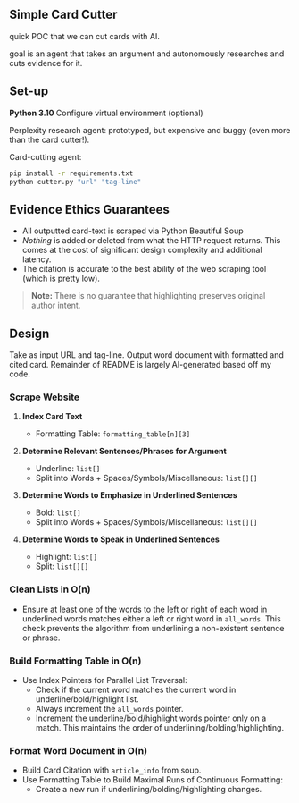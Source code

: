 ## Simple Card Cutter
quick POC that we can cut cards with AI. 

goal is an agent that takes an argument and autonomously researches and cuts evidence for it. 

## Set-up
**Python 3.10**
Configure virtual environment (optional)

Perplexity research agent:
prototyped, but expensive and buggy (even more than the card cutter!).

Card-cutting agent:
```bash
pip install -r requirements.txt
python cutter.py "url" "tag-line"
```

## Evidence Ethics Guarantees
- All outputted card-text is scraped via Python Beautiful Soup
- *Nothing* is added or deleted from what the HTTP request returns. This comes at the cost of significant design complexity and additional latency. 
- The citation is accurate to the best ability of the web scraping tool (which is pretty low).

> **Note:** There is no guarantee that highlighting preserves original author intent.

## Design
Take as input URL and tag-line. Output word document with formatted and cited card.
Remainder of README is largely AI-generated based off my code.

### Scrape Website

1. **Index Card Text**
   - Formatting Table: `formatting_table[n][3]`

2. **Determine Relevant Sentences/Phrases for Argument**
   - Underline: `list[]`
   - Split into Words + Spaces/Symbols/Miscellaneous: `list[][]`

3. **Determine Words to Emphasize in Underlined Sentences**
   - Bold: `list[]`
   - Split into Words + Spaces/Symbols/Miscellaneous: `list[][]`

4. **Determine Words to Speak in Underlined Sentences**
   - Highlight: `list[]`
   - Split: `list[][]`

### Clean Lists in O(n)

- Ensure at least one of the words to the left or right of each word in underlined words matches either a left or right word in `all_words`. This check prevents the algorithm from underlining a non-existent sentence or phrase.

### Build Formatting Table in O(n)

- Use Index Pointers for Parallel List Traversal:
  - Check if the current word matches the current word in underline/bold/highlight list.
  - Always increment the `all_words` pointer.
  - Increment the underline/bold/highlight words pointer only on a match. This maintains the order of underlining/bolding/highlighting.

### Format Word Document in O(n)

- Build Card Citation with `article_info` from soup.
- Use Formatting Table to Build Maximal Runs of Continuous Formatting:
  - Create a new run if underlining/bolding/highlighting changes.
